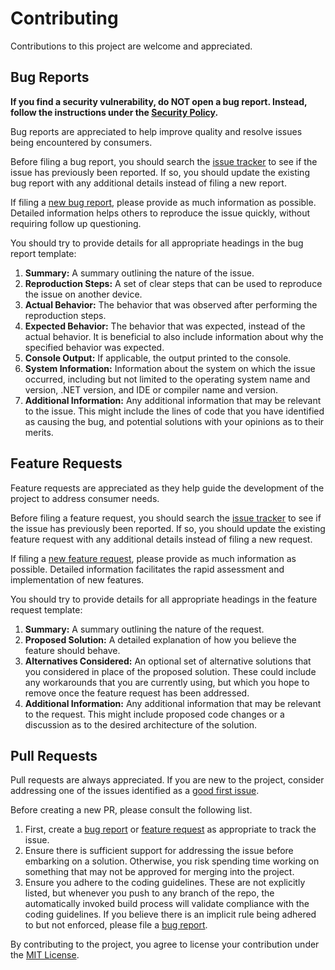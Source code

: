 # Contributing

<!-- © Muiris Woulfe. Licensed under the MIT License. -->

Contributions to this project are welcome and appreciated.

## Bug Reports

**If you find a security vulnerability, do NOT open a bug report. Instead,
follow the instructions under the [Security Policy][security].**

Bug reports are appreciated to help improve quality and resolve issues being
encountered by consumers.

Before filing a bug report, you should search the [issue tracker][bugtracker] to
see if the issue has previously been reported. If so, you should update the
existing bug report with any additional details instead of filing a new report.

If filing a [new bug report][bugreport], please provide as much information as
possible. Detailed information helps others to reproduce the issue quickly,
without requiring follow up questioning.

You should try to provide details for all appropriate headings in the bug report
template:

1. **Summary:** A summary outlining the nature of the issue.
1. **Reproduction Steps:** A set of clear steps that can be used to reproduce
   the issue on another device.
1. **Actual Behavior:** The behavior that was observed after performing the
   reproduction steps.
1. **Expected Behavior:** The behavior that was expected, instead of the actual
   behavior. It is beneficial to also include information about why the
   specified behavior was expected.
1. **Console Output:** If applicable, the output printed to the console.
1. **System Information:** Information about the system on which the issue
   occurred, including but not limited to the operating system name and version,
   .NET version, and IDE or compiler name and version.
1. **Additional Information:** Any additional information that may be relevant
   to the issue. This might include the lines of code that you have identified
   as causing the bug, and potential solutions with your opinions as to their
   merits.

## Feature Requests

Feature requests are appreciated as they help guide the development of the
project to address consumer needs.

Before filing a feature request, you should search the
[issue tracker][featuretracker] to see if the issue has previously been
reported. If so, you should update the existing feature request with any
additional details instead of filing a new request.

If filing a [new feature request][featurerequest], please provide as much
information as possible. Detailed information facilitates the rapid assessment
and implementation of new features.

You should try to provide details for all appropriate headings in the feature
request template:

1. **Summary:** A summary outlining the nature of the request.
1. **Proposed Solution:** A detailed explanation of how you believe the feature
   should behave.
1. **Alternatives Considered:** An optional set of alternative solutions that
   you considered in place of the proposed solution. These could include any
   workarounds that you are currently using, but which you hope to remove once
   the feature request has been addressed.
1. **Additional Information:** Any additional information that may be relevant
   to the request. This might include proposed code changes or a discussion as
   to the desired architecture of the solution.

## Pull Requests

Pull requests are always appreciated. If you are new to the project, consider
addressing one of the issues identified as a [good first issue][goodfirstissue].

Before creating a new PR, please consult the following list.

1. First, create a [bug report][bugreport] or [feature request][featurerequest]
   as appropriate to track the issue.
1. Ensure there is sufficient support for addressing the issue before embarking
   on a solution. Otherwise, you risk spending time working on something that
   may not be approved for merging into the project.
1. Ensure you adhere to the coding guidelines. These are not explicitly listed,
   but whenever you push to any branch of the repo, the automatically invoked
   build process will validate compliance with the coding guidelines. If you
   believe there is an implicit rule being adhered to but not enforced, please
   file a [bug report][bugreport].

By contributing to the project, you agree to license your contribution under the
[MIT License][license].

[security]: SECURITY.md
[bugreport]: https://github.com/muiriswoulfe/NuGet-Transitive-Dependency-Finder/issues/new?assignees=muiriswoulfe&labels=bug&template=bug-report.md
[bugtracker]: https://github.com/muiriswoulfe/NuGet-Transitive-Dependency-Finder/labels/bug
[featurerequest]: https://github.com/muiriswoulfe/NuGet-Transitive-Dependency-Finder/issues/new?assignees=muiriswoulfe&labels=enhancement&template=feature-request.md
[featuretracker]: https://github.com/muiriswoulfe/NuGet-Transitive-Dependency-Finder/labels/enhancement
[goodfirstissue]: https://github.com/muiriswoulfe/NuGet-Transitive-Dependency-Finder/labels/good%20first%20issue
[license]: ../LICENSE.md

